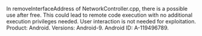 In removeInterfaceAddress of NetworkController.cpp, there is a possible use after free. This could lead to remote code execution with no additional execution privileges needed. User interaction is not needed for exploitation. Product: Android. Versions: Android-9. Android ID: A-119496789.